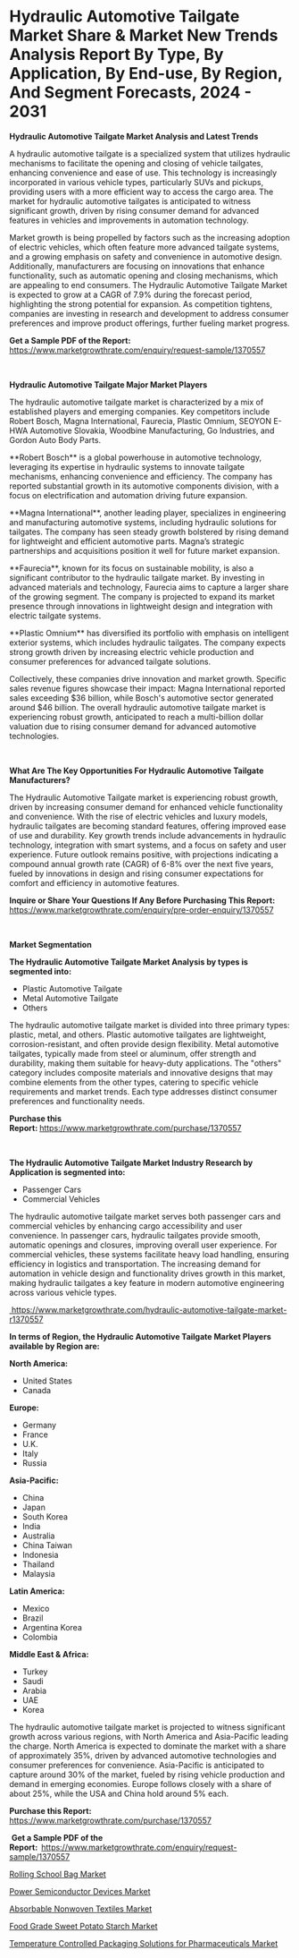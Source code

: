 <p><h1>Hydraulic Automotive Tailgate Market Share & Market New Trends Analysis Report By Type, By Application, By End-use, By Region, And Segment Forecasts, 2024 - 2031</h1></p><p><strong>Hydraulic Automotive Tailgate Market Analysis and Latest Trends</strong></p>
<p><p>A hydraulic automotive tailgate is a specialized system that utilizes hydraulic mechanisms to facilitate the opening and closing of vehicle tailgates, enhancing convenience and ease of use. This technology is increasingly incorporated in various vehicle types, particularly SUVs and pickups, providing users with a more efficient way to access the cargo area. The market for hydraulic automotive tailgates is anticipated to witness significant growth, driven by rising consumer demand for advanced features in vehicles and improvements in automation technology.</p><p>Market growth is being propelled by factors such as the increasing adoption of electric vehicles, which often feature more advanced tailgate systems, and a growing emphasis on safety and convenience in automotive design. Additionally, manufacturers are focusing on innovations that enhance functionality, such as automatic opening and closing mechanisms, which are appealing to end consumers. The Hydraulic Automotive Tailgate Market is expected to grow at a CAGR of 7.9% during the forecast period, highlighting the strong potential for expansion. As competition tightens, companies are investing in research and development to address consumer preferences and improve product offerings, further fueling market progress.</p></p>
<p><strong>Get a Sample PDF of the Report:&nbsp;</strong> <a href="https://www.marketgrowthrate.com/enquiry/request-sample/1370557">https://www.marketgrowthrate.com/enquiry/request-sample/1370557</a></p>
<p>&nbsp;</p>
<p><strong>Hydraulic Automotive Tailgate Major Market Players</strong></p>
<p><p>The hydraulic automotive tailgate market is characterized by a mix of established players and emerging companies. Key competitors include Robert Bosch, Magna International, Faurecia, Plastic Omnium, SEOYON E-HWA Automotive Slovakia, Woodbine Manufacturing, Go Industries, and Gordon Auto Body Parts.</p><p>**Robert Bosch** is a global powerhouse in automotive technology, leveraging its expertise in hydraulic systems to innovate tailgate mechanisms, enhancing convenience and efficiency. The company has reported substantial growth in its automotive components division, with a focus on electrification and automation driving future expansion.</p><p>**Magna International**, another leading player, specializes in engineering and manufacturing automotive systems, including hydraulic solutions for tailgates. The company has seen steady growth bolstered by rising demand for lightweight and efficient automotive parts. Magna’s strategic partnerships and acquisitions position it well for future market expansion.</p><p>**Faurecia**, known for its focus on sustainable mobility, is also a significant contributor to the hydraulic tailgate market. By investing in advanced materials and technology, Faurecia aims to capture a larger share of the growing segment. The company is projected to expand its market presence through innovations in lightweight design and integration with electric tailgate systems.</p><p>**Plastic Omnium** has diversified its portfolio with emphasis on intelligent exterior systems, which includes hydraulic tailgates. The company expects strong growth driven by increasing electric vehicle production and consumer preferences for advanced tailgate solutions.</p><p>Collectively, these companies drive innovation and market growth. Specific sales revenue figures showcase their impact: Magna International reported sales exceeding $36 billion, while Bosch's automotive sector generated around $46 billion. The overall hydraulic automotive tailgate market is experiencing robust growth, anticipated to reach a multi-billion dollar valuation due to rising consumer demand for advanced automotive technologies.</p></p>
<p>&nbsp;</p>
<p><strong>What Are The Key Opportunities For Hydraulic Automotive Tailgate Manufacturers?</strong></p>
<p><p>The Hydraulic Automotive Tailgate market is experiencing robust growth, driven by increasing consumer demand for enhanced vehicle functionality and convenience. With the rise of electric vehicles and luxury models, hydraulic tailgates are becoming standard features, offering improved ease of use and durability. Key growth trends include advancements in hydraulic technology, integration with smart systems, and a focus on safety and user experience. Future outlook remains positive, with projections indicating a compound annual growth rate (CAGR) of 6-8% over the next five years, fueled by innovations in design and rising consumer expectations for comfort and efficiency in automotive features.</p></p>
<p><strong>Inquire or Share Your Questions If Any Before Purchasing This Report:</strong> <a href="https://www.marketgrowthrate.com/enquiry/pre-order-enquiry/1370557">https://www.marketgrowthrate.com/enquiry/pre-order-enquiry/1370557</a></p>
<p>&nbsp;</p>
<p><strong>Market Segmentation</strong></p>
<p><strong>The Hydraulic Automotive Tailgate Market Analysis by types is segmented into:</strong></p>
<p><ul><li>Plastic Automotive Tailgate</li><li>Metal Automotive Tailgate</li><li>Others</li></ul></p>
<p><p>The hydraulic automotive tailgate market is divided into three primary types: plastic, metal, and others. Plastic automotive tailgates are lightweight, corrosion-resistant, and often provide design flexibility. Metal automotive tailgates, typically made from steel or aluminum, offer strength and durability, making them suitable for heavy-duty applications. The "others" category includes composite materials and innovative designs that may combine elements from the other types, catering to specific vehicle requirements and market trends. Each type addresses distinct consumer preferences and functionality needs.</p></p>
<p><strong>Purchase this Report:&nbsp;</strong><a href="https://www.marketgrowthrate.com/purchase/1370557">https://www.marketgrowthrate.com/purchase/1370557</a></p>
<p>&nbsp;</p>
<p><strong>The Hydraulic Automotive Tailgate Market Industry Research by Application is segmented into:</strong></p>
<p><ul><li>Passenger Cars</li><li>Commercial Vehicles</li></ul></p>
<p><p>The hydraulic automotive tailgate market serves both passenger cars and commercial vehicles by enhancing cargo accessibility and user convenience. In passenger cars, hydraulic tailgates provide smooth, automatic openings and closures, improving overall user experience. For commercial vehicles, these systems facilitate heavy load handling, ensuring efficiency in logistics and transportation. The increasing demand for automation in vehicle design and functionality drives growth in this market, making hydraulic tailgates a key feature in modern automotive engineering across various vehicle types.</p></p>
<p><a href="https://www.marketgrowthrate.com/hydraulic-automotive-tailgate-market-r1370557">&nbsp;https://www.marketgrowthrate.com/hydraulic-automotive-tailgate-market-r1370557</a></p>
<p><strong>In terms of Region, the Hydraulic Automotive Tailgate Market Players available by Region are:</strong></p>
<p>
    <p> <strong> North America: </strong>
        <ul>
            <li>United States</li>
            <li>Canada</li>
        </ul>
        </p> 
    <p> <strong> Europe: </strong>
        <ul>
            <li>Germany</li>
            <li>France</li>
            <li>U.K.</li>
            <li>Italy</li>
            <li>Russia</li>
        </ul>
        </p> 
    <p> <strong> Asia-Pacific: </strong>
        <ul>
            <li>China</li>
            <li>Japan</li>
            <li>South Korea</li>
            <li>India</li>
            <li>Australia</li>
            <li>China Taiwan</li>
            <li>Indonesia</li>
            <li>Thailand</li>
            <li>Malaysia</li>
        </ul>
        </p> 
    <p> <strong> Latin America: </strong>
        <ul>
            <li>Mexico</li>
            <li>Brazil</li>
            <li>Argentina Korea</li>
            <li>Colombia</li>
        </ul>
        </p> 
    <p> <strong> Middle East & Africa: </strong>
        <ul>
            <li>Turkey</li>
            <li>Saudi</li>
            <li>Arabia</li>
            <li>UAE</li>
            <li>Korea</li>
        </ul>
    </p>
    </p>
<p><p>The hydraulic automotive tailgate market is projected to witness significant growth across various regions, with North America and Asia-Pacific leading the charge. North America is expected to dominate the market with a share of approximately 35%, driven by advanced automotive technologies and consumer preferences for convenience. Asia-Pacific is anticipated to capture around 30% of the market, fueled by rising vehicle production and demand in emerging economies. Europe follows closely with a share of about 25%, while the USA and China hold around 5% each.</p></p>
<p><strong>Purchase this Report: </strong><a href="https://www.marketgrowthrate.com/purchase/1370557">https://www.marketgrowthrate.com/purchase/1370557</a></p>
<p>&nbsp;<strong>Get a Sample PDF of the Report:&nbsp;&nbsp;</strong><a href="https://www.marketgrowthrate.com/enquiry/request-sample/1370557">https://www.marketgrowthrate.com/enquiry/request-sample/1370557</a></p>
<p><strong></strong></p>
<p><p><a href="https://medium.com/@rawpkcxt24/rolling-school-bag-market-outlook-and-forecast-from-2024-to-2031-edc2a7b9c7f2?postPublishedType=repub">Rolling School Bag Market</a></p><p><a href="https://www.linkedin.com/pulse/power-semiconductor-devices-market-size-growth-trends-k3atf">Power Semiconductor Devices Market</a></p><p><a href="https://github.com/prosalinda88/Market-Research-Report-List-6/blob/main/absorbable-nonwoven-textiles-market.md">Absorbable Nonwoven Textiles Market</a></p><p><a href="https://issuu.com/reportprime-2/docs/food-grade-sweet-potato-starch-mark_09c14042a534ae">Food Grade Sweet Potato Starch Market</a></p><p><a href="https://www.linkedin.com/pulse/future-trends-global-temperature-controlled-packaging-solutions-idiif">Temperature Controlled Packaging Solutions for Pharmaceuticals Market</a></p></p>